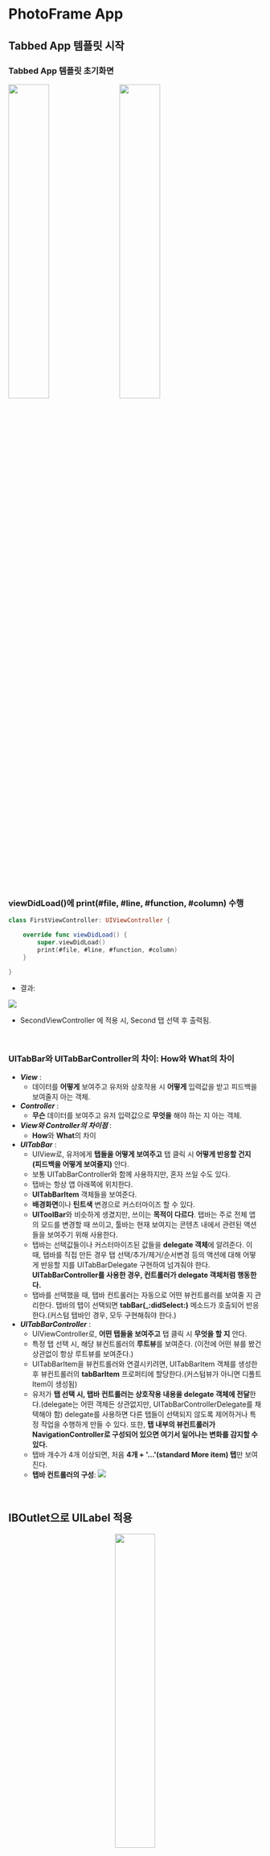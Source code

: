 # PhotoFrame App

## Tabbed App 템플릿 시작

### Tabbed App 템플릿 초기화면
<img src="img/1_tabbedapp_firstview.png" width="40%"></img>&nbsp;&nbsp;&nbsp;&nbsp;&nbsp;<img src="img/1_tabbedapp_secondview.png" width="40%"></img>

<br/>

### viewDidLoad()에 print(#file, #line, #function, #column) 수행

```swift
class FirstViewController: UIViewController {

    override func viewDidLoad() {
        super.viewDidLoad()
        print(#file, #line, #function, #column)
    }

}
```

- 결과: 
 
![](img/1_command.png)

- SecondViewController 에 적용 시, Second 탭 선택 후 출력됨.

<br/>

### UITabBar와 UITabBarController의 차이: How와 What의 차이
- ***View*** : 
	- 데이터를 **어떻게** 보여주고 유저와 상호작용 시 **어떻게** 입력값을 받고 피드백을 보여줄지 아는 객체. 
- ***Controller*** : 
	- **무슨** 데이터를 보여주고 유저 입력값으로 **무엇을** 해야 하는 지 아는 객체.
- ***View와 Controller의 차이점*** : 
	- **How**와 **What**의 차이
- ***UITabBar*** : 
	- UIView로, 유저에게 **탭들을 어떻게 보여주고** 탭 클릭 시 **어떻게 반응할 건지 (피드백을 어떻게 보여줄지)** 안다.
	- 보통 UITabBarController와 함께 사용하지만, 혼자 쓰일 수도 있다.
	- 탭바는 항상 앱 아래쪽에 위치한다.
	- **UITabBarItem** 객체들을 보여준다.
	- **배경화면**이나 **틴트색** 변경으로 커스터마이즈 할 수 있다.
	- **UIToolBar**와 비슷하게 생겼지만, 쓰이는 **목적이 다르다**. 탭바는 주로 전체 앱의 모드를 변경할 때 쓰이고, 툴바는 현재 보여지는 콘텐츠 내에서 관련된 액션들을 보여주기 위해 사용한다.
	- 탭바는 선택값들이나 커스터마이즈된 값들을 **delegate 객체**에 알려준다. 이 때, 탭바를 직접 만든 경우 탭 선택/추가/제거/순서변경 등의 액션에 대해  어떻게 반응할 지를 UITabBarDelegate 구현하여 넘겨줘야 한다. **UITabBarController를 사용한 경우, 컨트롤러가 delegate 객체처럼 행동한다.**
	- 탭바를 선택했을 때, 탭바 컨트롤러는 자동으로 어떤 뷰컨트롤러를 보여줄 지 관리한다. 탭바의 탭이 선택되면 **tabBar(_:didSelect:)** 메소드가 호출되어 반응한다.(커스텀 탭바인 경우, 모두 구현해줘야 한다.)
- ***UITabBarController*** : 
	- UIViewController로, **어떤 탭들을 보여주고** 탭 클릭 시 **무엇을 할 지** 안다.
	- 특정 탭 선택 시, 해당 뷰컨트롤러의 **루트뷰**를 보여준다. (이전에 어떤 뷰를 봤건 상관없이 항상 루트뷰를 보여준다.)
	- UITabBarItem을 뷰컨트롤러와 연결시키려면, UITabBarItem 객체를 생성한 후 뷰컨트롤러의 **tabBarItem** 프로퍼티에 할당한다.(커스텀뷰가 아니면 디폴트 Item이 생성됨)
	- 유저가 **탭 선택 시, 탭바 컨트롤러는 상호작용 내용을 delegate 객체에 전달**한다.(delegate는 어떤 객체든 상관없지만, UITabBarControllerDelegate를 채택해야 함) delegate를 사용하면 다른 탭들이 선택되지 않도록 제어하거나 특정 작업을 수행하게 만들 수 있다. 또한, **탭 내부의 뷰컨트롤러가 NavigationController로 구성되어 있으면 여기서 일어나는 변화를 감지할 수 있다.**
	- 탭바 개수가 4개 이상되면, 처음 **4개 + '...'(standard More item) 탭**만 보여진다.
	- **탭바 컨트롤러의 구성**:
![](img/1_tabbar_controller.png)

<br/>

## IBOutlet으로 UILabel 적용

<center><img src="img/2_IBoutlet.png" width="40%"></img></center>

<br/>

### UILabel
#### Core Attributes
- Text: 
	- 텍스트 내용(이하 콘텐츠)은 **NSString** 또는 **NSAttributedText** 객체를 **text, attributedText 속성**에 할당할 수 있다.
	- attributedText는 NSAttributedString을 사용해서 개별 글자나 글자 그룹을 커스터마이즈 할 수 있다. 
	- **[How to make an attributed string in Swift](https://stackoverflow.com/questions/24666515/how-do-i-make-an-attributed-string-using-swift)**

<center><img src="img/2_attributedtext.png" width="50%"></img></center>

- Color
- Font
- Alignment
- Lines: 
	- **numberOfLines**: 라벨에 들어갈 최대 라인 수를 제한할 수 있다. 0으로 설정 시, 라벨 범위 내에서 최대한 들어갈 수 있는 만큼 들어가게 된다. 
- Behavior: isEnabled, isHighlighted

#### Text Spacing Attributes
- Baseline: 
	- **baselineAdjustment**: 서체 크기가 조절될 때 텍스트가 어느 위치에 들어갈지 보정해주는 속성
- Line Breaks: 
	- **lineBreakMode**: 문단에서 다음 행으로 넘어갈 시 텍스트가 잘리는 경우 어떻게 자를지, 마지막 줄에서 안 보이는 부분을 어떻게 처리할지를 결정
	- **라벨의 디폴트 크기**는 **콘텐츠가 한 줄에 다 보이는 크기**이다. 만약 오토레이아웃으로 위치 및 **가로크기만 설정해 놓으면 라벨은 자동으로 모든 콘텐츠를 보이게끔 세로 사이즈를 조정**한다.
	- 하지만 가로, 세로 모든 사이즈를 설정하게 되면 콘텐츠가 잘리는 상황에 대해 대처할 필요가 있다. 이를 해결하기 위해 Auto Shrink 속성을 활용한다.
- Auto Shrink: 라벨 내 글자 사이즈 줄이기
	- **adjustsFontSizeToFitWidth**: 라벨의 너비에 맞춰 텍스트가 모두 보일 수 있도록 해준다. true로 설정한다. 하지만 글자크기가 너무 줄어들 수 있는데, 이 때 사용하는 것이 minimumScaleFactor 속성이다. 
	- **minimumScaleFactor**: 글자 크기를 줄이는 최소 비율을 설정한다. 0 ~ 1 사이 값을 준다. 
	- **allowsDefaultTighteningForTruncation**: true로 설정 시, 글자를 자르기 전에 글자 사이의 간격을 줄이도록 한다.
	- **[UILabel 다루기 참고](http://padgom.tistory.com/category/개발/iOS)**

<center><img src="img/2_autoshrink.png" width="80%"></img></center>

#### Advanced Attributes
- Highlighted: highlightedTextColor
- Shadow: shadowColor
- Shadow Offset: shadowOffset

<br/>

## IBAction으로 버튼 동작 적용

<img src="img/3_firsttab_view1.png" width="40%"></img>
<img src="img/3_firsttab_view2.png" width="40%"></img>

<br/>

### IBOutlet과 IBAction의 연결 구조
- 뷰와 컨트롤러는 IBOutlet 또는 IBAction으로 연결된다.
- **사용자는 뷰 객체와 상호작용**하며, 뷰에 변화가 생기면 **해당 뷰와 연결되어있는 IBAction에 메시지**를 보낸다. 이 때, 해당 뷰의 포인터를 파라미터로 전달한다.
- 컨트롤러는 특정 로직을 수행하여 뷰에 변경사항이 생기면 **어떤 것을 변경하라는 지시**를 내린다. 이 때, **해당 뷰의 포인터인 IBOutlet을 사용**한다.

![](img/3_mechanism.png)

### IBAction 이벤트 종류
- ***Touch Up Inside***: 
	- A **touch-up** event in the control where **the finger is inside the bounds** of the control.
- ***Touch Up Outside***: 
	- A **touch-up** event in the control where **the finger is outside the bounds** of the control.
- ***Touch Cancel***: 
	- A **system event** canceling the current touches for the control.
- ***Touch Down***: 
	- A **touch-down** event in the control.
- ***Touch Down Repeat***: 
	- A repeated touch-down event in the control; for this event **the value of the UITouch tapCount method is greater than one**.
- ***Touch Drag Enter***: 
	- An event where a **finger is dragged into the bounds** of the control.
- ***Touch Drag Inside***: 
	- An event where a **finger is dragged inside the bounds** of the control.
- ***Touch Drag Outside***: 
	- An event where a **finger is dragged just outside the bounds** of the control.
- ***Touch Drag Exit***: 
	- An event where a **finger is dragged from within a control to outside its bounds**.
- ***Value Changed***: 
	- A touch dragging or otherwise manipulating a control, **causing it to emit a series of different values**.
- ***PrimaryActionTriggered***: 
	- A semantic action triggered by buttons.
- ***Editing Did Begin***: 
	- **A touch initiating an editing session** in a UITextField object **by entering its bounds**.
- ***Editing Changed***: 
	- **A touch making an editing change** in a 
UITextField object.
- ***Editing Did End***: 
	- **A touch ending an editing session** in a UITextField object **by leaving its bounds**.
- ***(Editing) Did End On Exit***: 
	- **A touch ending an editing session** in a 
UITextField object.

**[참고: UIControlEvents](https://developer.apple.com/documentation/uikit/uicontrolevents)**

![](img/3_IBAction_events.png)

<br/>

## Scene과 Segue로 화면 전환
<img src="img/4_segue1.png" width="30%"></img>
<img src="img/4_segue2.png" width="30%"></img>
<img src="img/4_segue3.png" width="30%"></img>

### 에러 발생
- 에러코드:

```swift
*** Terminating app due to uncaught exception 'NSUnknownKeyException', reason: '[<UIViewController 0x7fae44423860> setValue:forUndefinedKey:]: this class is not key value coding-compliant for the key subtitleLB.'
```
- 해결방법: 특정 뷰와 컨트롤러를 연결한 후, 연결 삭제/재연결/수정 등을 했을 때 기존 연결이 IB에 남아있으므로 지워줘야 함.

<br/>

## 뷰 컨트롤러 프로그래밍
### VC1 ➤ VC2
<img src="img/5_viewtransition1.png" width="40%"></img>
<img src="img/5_viewtransition2.png" width="40%"></img>
![](img/5_viewtransition1_log.png)
### VC2 ➤ VC3
<img src="img/5_viewtransition2.png" width="40%"></img>
<img src="img/5_viewtransition3.png" width="40%"></img>
![](img/5_viewtransition2_log.png)
### VC3 ➤ VC2
<img src="img/5_viewtransition3.png" width="40%"></img>
<img src="img/5_viewtransition2.png" width="40%"></img>
![](img/5_viewtransition3_log.png)
### VC2 ➤ VC1
<img src="img/5_viewtransition2.png" width="40%"></img>
<img src="img/5_viewtransition1.png" width="40%"></img>
![](img/5_viewtransition4_log.png)

### 뷰 컨트롤러 생명주기
- Not Running(Disappeared) --> Inactive(Appearing) --> Active(Appeared) --> Suspended(Disappearing) --> Not Running(Disappeared)
- 뷰 컨트롤러의 생명주기는 **씬의 전환과 복귀에 밀접하게 관련**이 있다. 뷰컨트롤러 객체의 생성과 소멸이 발생하기 때문.
- 앱의 화면 상태에 따라 메모리를 효율적으로 관리(튜닝)해야 한다.
- 뷰 컨트롤러 상태 변화에 따른 API 호출:
	![](img/5_viewcontroller_lifecycle.png)
	- **Appearing**: 뷰컨트롤러 **등장 - 등장완료 직전**까지의 상태. 이 때 퇴장중인 다른 뷰컨트롤러의 상태는 Disappearing이 된다.
	- **Appeared**: 뷰컨트롤러가 스크린 전체에 **완전히 등장**한 상태.
	- **Disappearing**: 뷰컨트롤러가 스크린에서 **가려지(퇴장하)기 시작 - 완전히 가려지(퇴장하)기 직전**까지의 상태. 이 때 등장중인 다른 뷰컨트롤러의 상태는 Appearing이 된다.
	- **Disappeared**: 뷰컨트롤러가 스크린에서 **완전히 가려졌거나 퇴장**한 상태.
- **Appearing이나 Disappearing 상태**가 있는 것은 **애니메이션을 적용할 경우** 수 초에 걸쳐 천천히 진행되기 때문에 **진행 중에 있는 상태를 나타내는 상태값이 필요**하기 때문이다.
	- 예를 들어, 스크린으로부터 화면이 퇴장하는 도중에 사용자의 액션에 의해 재등장하는 경우가 있다. (스와이핑하여 화면을 넘기려다가 만 경우 등)
- 생명주기를 이용하면 다음과 같은 문제를 쉽게 해결할 수 있다.
	- 특정 화면 진입 시 로그인이나 권한 여부 체크
	- 화면이 표시될 때마다 최신 데이터로 업데이트
	- 메모리 부족을 체크하여 가용 메모리를 확보하는 코드 작성
	- 화면이 완전히 표시되었는지 체크하여 알림창 공지
	- 저장 버튼을 누르지 않아도 현재 화면 상태 유지

#### [참고] 앱 런칭 후 수행 과정
- Launch.storyboard 스크린 표시 -> AppDelegate 클래스의 application() 메소드 호출 -> Main.storyboard 스크린 표시

#### [참고] 뷰 컨트롤러의 didReceiveMemoryWarning() 역할
- 메모리가 부족할 때 시스템에서 자동으로 호출하는 메소드.
- 메모리 부족 경고가 발생할 경우 메모리 확보를 위해 필요 없는 객체의 메모리를 해제하여 재사용 가능하도록 만들어주는 처리를 해줘야 한다.

<br/>

## Container ViewController


<br/>

## 화면전환의 종류
### 1. 뷰를 이용한 화면 전환 (지양)
- 하나의 뷰 컨트롤러 안에서 두 개의 루트뷰를 두고 바꿔치기/덮어쓰기 하는 방법.
	- iOS는 하나의 뷰 컨트롤러 아래에 하나의 루트뷰(view)를 관리하는 MVC 패턴을 기본으로 하기 때문에 좋은 방식은 아님.
- 다른 뷰 컨트롤러의 루트뷰를 가져와 표시하는 방법도 있음.
	- 다른 뷰 컨트롤러로 옮겨가면 뷰를 제어할 책임을 지는 컨트롤러가 모호해짐.
- 결론: **뷰를 이용한 화면 전환은 지양한다.** 단, 이 방법이 필요한 경우, **커스텀 세그**를 사용한다.

### 2. 뷰 컨트롤러 직접 호출에 의한 화면 전환
- 현재 뷰 컨트롤러에서 **이동할 대상 뷰 컨트롤러를 직접 호출하여 표시**하는 방식으로, **프레젠테이션 방식**이라고 함.
- **화면을 표시하는 모든 뷰 컨트롤러는 UIViewController를 상속**받는데, 이 클래스에 정의된 present() 메소드를 사용하면 됨.
- **present(_:animated:completion:)**
	- completion을 쓰는 이유는 바로 다음 라인에 작성된 코드가 화면전환 과정이 끝나기를 기다리지 않고 바로 실행될 수 있기 때문. 따라서 화면전환이 끝난 후 작업할 것들은 completion에 작성한다.
	- 이렇게 하나의 처리가 끝나기를 기다리지 않고 다음 작업을 바로 이어서 수행하는 방식을 **비동기 방식**이라고 부름.

	```
	@IBAction func nextButtonClicked(_ sender: UIButton) {
		guard let nextVC = self.storyboard?.instantiateViewController(withIdentifier: "BlueViewController") else { return }
		nextVC.modalTransitionStyle = UIModalTransitionStyle.coverVertical
		self.present(nextVC, animated: true)
	}
	```

- 프레젠테이션 방식으로 화면 전환 시, **iOS 시스템은 두 뷰 컨트롤러 사이에 참조할 수 있는 포인터를 생성하여 서로 참조할 수 있게 한다.**
	- 현재 뷰 컨트롤러는 **presentedViewController 속성**에 대상 뷰 컨트롤러의 포인터를, 대상 뷰 컨트롤러는 **presentingViewController 속성**에 현재 뷰 컨트롤러의 포인터를 저장한다.
	- 이렇게 서로 참조하는 이유는, 이전화면으로 복귀하는 등의 상황에 필요하기 때문이다. 
	- 복귀 메소드는 **dismiss(animated:completion:)**을 사용한다. 여기서의 completion은 화면 복귀가 완전히 처리되고 실행할 구문을 넣는다. 
	- 화면 복귀 시 자신을 띄우고 있는 **이전 뷰 컨트롤러가 새 화면을 걷어낸다.** 즉 새 뷰 컨트롤러가 이전 뷰 컨트롤러에게 복귀를 요청해야 하는데, 이 때 요청대상인 presentingViewController 속성이 필요하다. 즉 dismiss() 함수는 이전 뷰 컨트롤러가 수행해야 하므로, **self.presentingViewController.dismiss()** 라고 사용해야 한다. (self.dismiss()도 동작은 하지만, 세 번째 인자인 complete 동작에 문제가 생길 수 있다. self가 사라지고 나서 어떤 동작을 수행한다는 게 이상하기 때문)

	```
	@IBAction BlueViewController: UIViewController {
		self.presentingViewController?.dismiss(animated: true)
	}
	```
	
- **Unwind**: iOS 앱에서 이전 화면으로 돌아가는 것을 지칭하는 말. **화면 전환 방식이 달라지만 그에 따른 Unwind 메소드도 달라진다.** 예를 들어, 프레젠테이션 방식으로 이동하면 프레젠테이션 체인에 저장된 뷰 컨트롤러를 제거하는 방식으로 Unwind가 이뤄진다.

### 3. 내비게이션 컨트롤러를 이용한 화면 전환
- ***UINavigationController***: **계층적인 성격을 띄는 콘텐츠 구조를 관리**하기 위한 뷰컨트롤러.
	- **뷰 컨트롤러의 전환을 직접 컨트롤**
	- **내비게이션 인터페이스**: 내비게이션 정보 표시.
	- 화면 전환이 발생하는 **뷰 컨트롤러들의 포인터를 스택으로 관리** → 원하는 화면에 접근 쉬움.
	- 자신만의 화면을 가지지 않는 대신, 자신이 제어하는 모든 뷰 컨트롤러에 **내비게이션 바를 생성**.
- **루트 뷰 컨트롤러**: 콘텐츠 계층 구조의 시작점 역할을 하는 하는 뷰 컨트롤러. **Navigation controller에 직접 연결된 컨트롤러**로, 화면 UI 상단에 내비게이션 바가 표시된다. **루트 뷰 컨트롤러에서 화면 전환이 발생해도 상단의 내비게이션 바는 그대로 유지된다.**
- 최상위 뷰 컨트롤러는 화면에 표시되므로, **스택의 최상위 뷰 컨트롤러를 더하거나 빼는 것은 화면을 전환하는 것**과 같다.
	- **pushViewController(_:animated:)** - 새 화면 표시.
	- **popViewController(_:animated:)** - 이전 화면 되돌아감.
	- 뷰 컨트롤러 자신이 호출하는 **self.present()**와 달리, 위 메소드들은 내비게이션 컨트롤러가 호출해야 하기 때문에 **self.navigationController.pushViewController()**로 써야 한다. 따라서 뷰 컨트롤러(self)에 내비게이션 컨트롤러가 연결돼있지 않으면 nil을 반환한다.
	- 각 뷰 컨트롤러에 내비게이션 컨트롤러가 추가되어 있어도, **뷰 컨트롤러를 이용하여 화면전환을 하지 않으면 내비게이션 바가 추가되지 않는다.**

![](img/4_navigationcontroller.png)

### 4. 세그웨이를 이용한 화면 전환
#### 스토리보드의 강점
- **화면의 연결과 처리에 대한 편의성**. 코드를 줄일 수 있을 뿐 아니라, 뷰 컨트롤러의 흐름을 관리하기 쉬우며, 뷰 컨트롤러 사이에 새로운 뷰 컨트롤러를 삽입하기도 쉽다. 특히 화면의 전환과 연결 관계를 관리하는 **세그웨이 객체**를 사용하면 생산성을 높일 수 있다.

#### 세그웨이 특징
- 스토리보드에서 뷰컨트롤러 사이의 연결관계 및 화면전환을 관리하는 역할을 하는 객체. 
- 뷰컨트롤러 사이를 직접 연결하기 때문에 소스코드가 필요하지 않음.
- 출발지와 목적지가 있으나, 일방통행만 가능.
- 스토리보드상의 연결정보를 이용하여 대상 뷰 컨트롤러의 인스턴스를 자동으로 만들어주기 때문에 뷰컨트롤러 객체를 생성할 필요가 없다.
- 목적지는 당연히 뷰 컨트롤러지만, 출발점은 두 종류로 나눌 수 있다.

#### 세그의 종류
- **액션 세그** 또는 트리거 세그: 트리거와 세그웨이가 직접 연결된 것으로, 출발점이 컨트롤(버튼이나 테이블 셀 등 이벤트 트리거)인 경우.
	- 버튼 터치 등의 **이벤트가 세그웨이 실행으로 바로 연결**됨.
	- 코드가 일절 필요하지 않음.
	- Action Segue의 연결옵션은 **Show / Show Detail / Present Modally / Present As Popover / Custom**이 있다.
	- **Present Modally** 항목은 **present() 메소드를 이용한 화면전환과 같은 기능**을 한다.
	- **Show** 항목은 내비게이션 컨트롤러에 적용하는 옵션으로, **내비게이션 컨트롤러가 없을 땐 Present Modally 방식으로 실행**된다.
- **매뉴얼 세그**: 수동실행 세그웨이로, 출발점이 뷰 컨트롤러 자체인 경우.
	- 실행 시 **performSegue(withIdentifier:<세그웨이 식별자>, sender:<세그웨이 실행 객체>)** 사용
	- 뷰컨트롤러에서 뷰컨트롤러의 전환에 사용되기 때문에, 스토리보드 상의 뷰컨트롤러 상단의 도크 바에서 첫번째 아이콘을 드래그하여 다음 뷰컨트롤러에 연결한다.
	- 또한, 세그에 performSegue()의 파라미터로 쓸 Identifier를 부여한다.

#### 화면 전환 효과
- [Storyboard Segue]-[Transition] 항목에서 선택. Cover Vertical / Flip Horizontal / Cross Dissolve / Partial Curl 이 있다.

#### 세그 복귀(unwind) 방법
- 복귀 시에는 역방향으로 세그를 연결하면 되지 않을까 생각할 수도 있지만, 세그는 목적지가 되는 뷰컨트롤러의 객체를 자동으로 생성하기 때문에, 두번째 뷰컨트롤러에서 첫번째로 뷰컨트롤러로 연결 시 첫번째 뷰컨트롤러의 객체를 만들게 되는데, 이미 첫번째 뷰컨트롤러가 있기 때문에 오류가 난다.
- 세그 복귀 방법?
	1. 프레젠테이션 방식의 dismiss(), 내비게이션 컨트롤러 방식의 popViewController() 메소드 사용
	2. Unwind Segue 사용
- **Unwind Segue 사용방법**:
	- 이전 뷰컨트롤러에서 **UIStoryboardSegue 타입 인자**를 받는 **액션 메소드**를 정의한다. 현재 뷰컨트롤러에서 화면 복귀 버튼을 만들어 **도크 바의** 세번째 아이콘인 **Exit**으로 드래그하면 이전 뷰컨트롤러에서 정의한 액션 메소드를 선택하여 트리거를 생성한다. 이렇게 하면 Exit에 연결된 버튼은 이전 뷰컨트롤러의 액션 메소드를 인식하여 **Unwind Segue로 자동생성** 해준다.
	- 코코아 터치 시스템은 앱 내부에 정의된 모든 메소드를 스캔하여 UIStoryboard 타입 인자를 받는 액션 메소드를 모두 수집하여 Exit 아이콘 목록으로 출력한다. 이 중 하나를 선택하여 연결하면 해당 메소드가 정의된 뷰 컨트롤러도 돌아가는 Unwind 메소드가 만들어진다.

	```swift
	@IBAction func unwindToVC(_ segue: UIStoryboardSegue) { 
	
	}
	```

#### 한꺼번에 여러 페이지 복귀하기
- 여러 페이지에 걸쳐 단계적으로 이동하고 있을 때 한 방에 원하는 화면으로 돌아가기 위해서는, 돌아가기 원하는 뷰컨트롤러에 unwind 메소드를 정의하고, 현재 뷰컨트롤러의 특정 버튼(홈버튼이라든지)을 Exit에 드래그하여 아까 정의한 unwind 메소드를 선택하면 된다.
	- ***dealloc***: 스택 중간에 차례대로 쌓여있던 뷰 컨트롤러 인스턴스들은 메모리에서 모두 해제된다.
	- **Unwind 메소드 이름**은 앱 프로젝트 영역에서 구분될 수 있어야 하며, **각 뷰컨트롤러를 대표할 수 있는 이름**으로 만드는 것이 좋다.
#### 커스텀 세그
- UIKit 프레임워크는 **UIStoryboardSegue 클래스를 서브클래싱**하여 새로운 기능을 갖춘 세그웨이 객체를 정의할 수 있도록 지원한다.
- 커스텀 클래스 작성: UIStorybaordSegue 클래스에서 **세그웨이의 실행을 처리하는 메소드: perform()** → **오버라이드**한다.
	- 출발지: **self.source**
	- 목적지: **self.destination**
	- 뷰전환방식 정의: **UIView.transition(from:to:duration:options)**
- 스토리보드에서 액션 세그웨이 연결: Custom 선택.
	
	```swift
	// 세그웨이 클래스인 것에 주목하자.
	class CustomSegue: UIStoryboardSegue {
		override func perform() {
			UIView.transition(from: self.source.view,
			to: self.destination.view,
			duration: 2,
			options: .transitionCurlDown)
		}
	}
	```
	
#### 전처리 메소드
- 화면전환 과정에서 특별한 처리를 해줘야 할 때 사용. 코코아 터치 프레임워크는 **세그웨이가 실행되기 전에 특정한 메소드를 호출**하도록 정해져 있는데, 이것을 전처리 메소드라고 한다.
- 전처리 메소드는 이미 UIViewController 클래스에 정의돼 있으나 **다음 화면으로 값을 전달**하거나, **경고창을 띄워줘야 하는 등**의 처리가 필요한 경우 오버라이드한다.
- **prepare(for segue: UIStoryboardSegue, sender: Any?) { ... }**
	- 이 메소드는 우리가 호출하는 것이 아니라, **구현해놓으면 시스템이 호출한다.** 시스템은 세그웨이를 실행된다는 것을 감지하면 실행 전에 처리해야 할 일은 없는지 전처리 메소드를 호출한다. **호출 시 필요한 인자값은 시스템이 알아서 입력해주므로 우리는 이 인자값을 받아 사용만 하면 된다.**
	- **첫 번째 매개변수**: 호출한 세그웨이 자체. **하나의 전처리 메소드는 해당 뷰컨트롤러에 연결된 여러 세그웨이가 공유하고 있다.** 따라서 (뷰컨트롤러에 연결된) 모든 세그웨이는 실행 전에 공유하고 있는 전처리 메소드를 호출한다. 이 때문에 **전처리 메소드는 어느 세그웨이가 자신을 호출하는 지를 알고 구분해줘야 한다.** 그에 대한 정보가 prepare() 메소드의 첫번째 매개변수를 통해 전달된다. 우리는 이 매개변수를 사용하여 어느 세그웨이가 실행되는 건지 알 수 있기 때문에 이를 이용하여 조건별 작업을 처리하면 된다.
	- **두 번째 매개변수**: 세그웨이를 실행하는 트리거에 대한 정보. 화면의 여러 트리거들은 동일한 세그웨이를 실행할 수 있는데, 따라서 **어느 객체가 트리거 역할을 했는지 알 필요가 있다.** 그에 대한 정보가 두번째 매개변수를 통해 전달된다. 액션 세그이면 버튼, 제스처 등의 객체가 전달되고, 매뉴얼 세그이면 뷰 컨트롤러 자신이 전달된다.

	```swift
	class ViewController: UIViewController {
		// 하나의 뷰컨트롤러는 하나의 전처리 메소드를 가지므로, 
		// 뷰컨트롤러에 연결된 모든 세그는 하나의 전처리 메소드를 공유한다.
		override func prepare(for segue: UIStoryboardSegue, sender: Any?) {
			NSLog("호출된 세그의 ID: \(segue.identifier)")
		}
	}
	```
- [참고] **NSLog**: 콘솔에 로그 출력 시 사용.
- 주로 전처리 메소드는 다음 화면에 값을 전달하기 위해 사용되는데, 전달된 값은 다음화면에서 상세한 콘텐츠를 보여주는 데 사용되거나, 추가 콘텐츠를 제공하기 위한 핵심 요소로 활용된다.

<br/>

## 다른 뷰 컨트롤러와 데이터 주고받기
### 화면 전환 시 값 전달하기
1. **동기 방식**: 뷰컨트롤러에서 다음 뷰컨트롤러로 값을 직접 전달하는 방법.
- 영속적으로 값을 저장할 필요가 없는 경우에 주로 사용됨.
- 단점: 값을 전달받는 쪽의 뷰컨트롤러가 전달받을 값의 명세를 모두 파악하고 이를 대입할 변수를 미리 생성해둬야 한다. 보내는 쪽의 뷰컨트롤러는 받는 뷰 컨트롤러에 대한 정보를 미리 확인할 수 있어야 한다.
2. **비동기 방식**: 공통 저장소를 만들어 현재 뷰컨트롤러에서 값을 저장하고 화면 전환 후 다음 뷰컨트롤러에서 값을 꺼내서 사용하는 방법.
- 지속적으로 값을 저장할 필요가 있는 경우에 주로 사용됨. ex. 로그인 정보가 필요한 경우
- 단점: 
	- 저장소에 데이터가 저장되는 시점과 화면 전환 시점이 일치하지 않으면 값 전달이 제대로 안 될 수도 있다. 특히, 저장소가 네트워크를 통한 외부에 있다면, 화면전환이 네트워크보다 빠르기 때문에 이럴 가능성이 크다. 따라서 이에 대한 처리를 해줘야 하기 때문에 동기방식에 비해 상대적으로 소스코드가 복잡해질 수 있다.
	- 보내는 쪽, 받는 쪽 모두 저장소의 위치를 사전에 공유하고 있어야 한다.

### 뷰 컨트롤러에 직접 값 전달하기 - 동기 방식
#### 프레젠테이션 방식 전환 시
1. VC1: 전달할 값을 준비한다.
2. VC2: 값을 대입받을 프로퍼티를 정의한다.
	- 전달받을 프로퍼티의 개수, 타입이 정확히 일치해야 한다.
	- Outlet 변수는 활용할 수 없는데, 외부에서 직접 참조할 수 없도록 제한되어 있기 때문이다.
3. VC1: VC2의 인스턴스를 생성하거나 참조를 읽어온다.
	- 프레젠테이션 또는 내비게이션 방식: **instantiateViewContoller()** 사용
		- instantiateViewController()로 생성된 인스턴스는 기본적으로 UIViewController 타입인데, 커스텀 클래스에서 정의한 특정 메소드나 프로퍼티 등을 사용하려면 해당 뷰컨트롤러 타입으로 다운캐스팅 해야 한다. 단순한 화면전환 시에는 그냥 사용해도 된다.
	
		```swift
		guard let rvc = self.storyboard?.instantiateViewController(withIdentifier: "RVC") as? ResultViewController else { return }
		```	
		
	- 세그웨이 사용: **.destination** 속성 사용
4. VC1: VC2가 정의한 인스턴스 프로퍼티에 값을 대입한다. 위에서 생성 또는 참조한 뷰컨트롤러 인스턴스의 속성변수에 직접 값을 대입하면 된다. 그리고나서 화면을 전환한다.
	```swift
	guard let rvc = self.storyboard?.instantiateViewController(withIdentifier: "RVC") as? ResultViewController else { return }
	// 다음 뷰컨트롤러 인스턴스의 속성변수에 전달할 값 대입
	rvc.paramEmail = self.email.text!
	rvc.paramUpdate = self.isUpdate.isOn
	rvc.paramInterval = self.interval.value
	// 화면 전환
	self.present(rvc, animated: true)
	```
5. VC2: 전달받은 값 표시
	- 전달된 값 표시 시점: 화면이 메모리에 로드되고 난 직후인 **viewDidLoad()**에 작성.

#### 내비게이션 컨트롤러 사용 시
- present()와 dismiss()를 pushViewController()와 pullViewController()로만 변경하면 된다.

#### 세그웨이 이용 시
1. 세그웨이 연결: 액션세그웨이든, 매뉴얼세그웨이든 값 전달 과정은 같다.
2. VC1: 값을 전달하는 코드 작성. 세그웨이 실행을 위한 준비 메소드(**prepare()**) 부분에 값을 전달한다.
3. VC1: 뷰 컨트롤러 인스턴스 참조. prepare()의 첫번째 인자 활용.

	```swift
	guard let rvc = segue.destination as? ResultViewController else { return }
	```
4. VC1: 값을 전달할 뷰컨트롤러 인스턴스의 속성에 직접 값 대입.

<br/>

### 이전 화면으로 값 전달하기 (VC2 -> VC1)

1. **이전 화면 인스턴스 참조**: 이전에 **VC1 -> VC2로 어떻게 전환했느냐에 따라** self.presentingViewController 또는 self.navigationController?.viewControllers를 사용한다.
2. **복귀 메소드 사용**: 위와 마찬가지로, 이전에 어떻게 전환했느냐에 따라 dismiss() 또는 popViewController()를 사용한다.
3. **값 표시하는 시점 결정**: 이전 화면의 인스턴스가 이미 있기 때문에 인스턴스 초기화 메소드인 viewDidLoad()가 호출되지 않음. 대신, 화면이 새로 그려질 때마다 호출되는 **viewWillAppear()** 메소드에 작성한다.

#### 이전 화면으로 돌아갈 때는, 값의 성격을 고려해야 한다.
- 동기 방식: 소실돼도 상관없는 값을 주고받을 때 사용. 주로 휘발성 값을 전달하는 VC1 -> VC2 과정에서 사용.
- **비동기 방식**: 반영구적으로 저장하는 값을 주고받을 때 사용. 주로 VC2 -> VC1 과정에서 사용. 공용저장소에 넣어두면 되므로, 뷰컨트롤러 인스턴스가 초기화되어도 저장돼 있는 데이터는 그대로 가져다 사용할 수 있다.

#### 공용 저장소를 사용하여 값 주고받기 - 비동기 방식
- 공용 저장소로 활용되는 객체
	- **AppDelegate 객체**: 앱 전체를 통틀어 단 하나만 존재하기 때문에 여러 뷰 컨트롤러에서 모두 접근할 수 있고, **앱이 종료되지 않는 한** 값을 계속 유지할 수 있다.
		- **AppDelegate에 저장할 변수 선언**: 뷰컨트롤러에 직접 값 전달 시 추가했던 변수들과 동일.
		- **AppDelegate 클래스의 인스턴스 참조**: AppDelegate는 앱 전체를 통틀어 하나의 인스턴스만 존재함(**싱글톤**). **UIApplication.shared.delegate** 사용.
		- **참조한 AppDelegate 인스턴스의 변수에 저장할 값 대입**
		- 이전 화면 복귀
	- **UserDefaults 객체**: 반영구 저장 가능(앱 삭제 전까지 유지). 비교적 간단한 데이터 저장 시 사용. ex. 로그인 여부, 간단한 설정 정보 등
		- **UserDefaults.standard 프로퍼티**를 통해 UserDefaults 객체 참조
		- **set() 메소드를 통해 값 저장**
		- 이전 화면 복귀
		- 저장된 값 사용 시에도 UserDefaults.standard 프로퍼티로 UserDefaults 객체를 가져와서 내부 속성값을 빼내면 된다.
		- **저장된 값의 타입을 정확히 알기 어렵거나 메소드를 공용으로 사용하는 경우**: AnyObject 타입을 반환하는 **.value()** 또는 **.object()** 메소드를 사용한다.
	- **Core Data 객체**: 반영구 저장 가능. 소규모 데이터베이스처럼 다소 복잡한 데이터를 저장하는 데 사용. (추후 설명)
	- **파일 저장**: 이미지, 미디어 파일 등 큰 사이즈의 데이터 저장. (추후 설명)
	- **네트워크 전송**: 서버에 데이터를 전송하여 저장. (추후 설명)

<br/>

## 앱 인터페이스와 구성요소
### 화면을 구성하는 세 가지 주요객체
1. **UIScreen**: 기기에 연결되는 물리적인 화면을 정의하는 객체
2. **UIWindow**: 화면 그리기 지원 도구를 제공하는 객체. 
	- 디바이스 스크린을 빈틈없이 채우기 위한 객체
	- 항상 유저 인터페이스 표현 계층의 최상위에 위치한다. 
	- 뷰의 일종이지만 **직접 콘텐츠를 가지지 않는다**. **UIView들이 콘텐츠를 표현하면 디바이스 스크린에 이를 표현**한다.
	- **화면이 전환되더라도 윈도우 객체는 전환되지 않는다**. 내부에 배치된 뷰의 콘텐츠만 변경된다.
3. **UIView**: 그리기를 수행할 객체 세트
	- 콘텐츠를 담아 스크린상에 표시한다. 
	- 사용자의 입력에 반응한다. 
	- 윈도우의 일부를 자신의 영역으로 정의하고, 이에 필요한 콘텐츠를 채워넣는다.
	- **윈도우로부터 전달된 사용자 입력에 반응**하고 그에 맞는 결과를 처리한다.

![](img/5_architect.png)

<br/>

## 건드릴 수 없는 영역: System Framework
### 앱 초기화 과정
#### objective-c 기준
1. 앱 실행: **main() 함수 실행됨**
2. main(): **UIApplicationMain() 호출**
3. UIApplicationMain(): **UIApplication 객체 생성**
4. UIApplication 객체: Info.plist 파일을 바탕으로 앱에 필요한 데이터와 객체 로드
5. **AppDelegate 객체 생성** 및 UIApplication 객체와 연결

------------ **스위프트는 C 기반 언어가 아니기 때문에, 엔트리 포인트가 없으며 어노테이션 표기로 대체함: @UIApplicationMain** ------------

6. 이벤트 루프 생성 등 실행에 필요한 준비 진행
7. 실행 완료 직전, **AppDelegate의 application(_:didFinishLaunchingWithOptions:) 메소드 호출**

#### 엔트리 포인트: main()
- Xcode 프로젝트 생성 시 main(int argc, char* arg[])함수가 자동으로 생성됨.
- 실행 시 시스템으로부터 받은 2개의 인자값과 AppDelegate 클래스를 이용하여 UIApplicationMain() 함수 호출 -> UIApplication 객체 반환.

#### 앱 그 자체를 의미하는 객체: UIApplication
- UIAppliaction 객체는 이벤트 루프나 다른 높은 수준의 앱 동작을 관리하거나 푸시알림 등의 특수 이벤트를 델리게이트에게 알려주는 등의 일을 한다. 
- 이 때, **UIApplication을 서브 클래싱하지 않고 그대로 사용하기에는 한계가 있는데**, 특정 의도나 목적에 맞게 특별한 일을 처리해야 할 때가 많기 때문이다.
- 따라서 UIApplication 객체는 **대리인인 AppDelegate 객체를 내세워 커스텀 코드를 처리할 수 있도록 약간의 권한을 부여**한다.
- 이에 따라 UIApplication은 앱의 생명주기나 이벤트 처리와 같이 중요한 일들을 담당하고, AppDelegate는 커스텀 코드를 처리하게 된다.

#### 위임받은 권한을 이용하여 커스텀코드와 상호작용하는 객체: AppDelegate
- AppDelegate 객체는 커스터마이징하거나 서브클래싱 할 수 있도록 오픈되어 있다. 
- 앱 내에서 **오직 하나의 인스턴스**만 생성되도록 보장받는다.
- **앱 전체의 생명주기와 함께 한다**. 앱이 처음 만들어질 때 객체가 생성되고, 앱이 실행되는동안 유지되다가, 앱이 종료되면 소멸한다.
- 따라서 AppDelegate 객체는 **종종 앱의 초기 데이터 구조를 설정하기 위해 사용되기도 한다**. (AppDelegate 객체에 데이터를 저장하면 앱 종료 전까지 데이터를 유지할 수 있으므로)

![](img/6_iOSAppLaunchLifeCycle.png)

<br/>

### MVC 패턴 구조
![](img/6_mvc.png)

<br/>

### 앱 생명주기
#### iOS는 모든 앱의 상태 변화를 제어하여 실행시키거나 종료시키는 등 다양한 처리를 한다.
#### iOS에서 앱이 가질 수 있는 상태값:
- **Not Running** - 앱이 시작되지 않았거나 시스템에 의해 종료된 상태
- **Inactive** - 앱이 전면에서 실행 중이지만 **아무런 이벤트를 받지 않고 있는** 상태
- **Active** - 앱이 전면에서 실행 중이며, 이벤트를 받고 있는 상태
- **Background** - 앱이 **백그라운드**에 있지만 **여전히 코드가 실행**되고 있는 상태. 대부분의 앱은 **Suspended 상태로 이행하는 도중 일시적으로 Background 상태에 진입**한다. 파일 다운로드, 업로드, 연산 처리 등 **여분의 실행시간이 필요한 앱인 경우, 특정 시간동안 이 상태로 남아 있는** 경우도 있다.
- **Suspended** - 앱이 **메모리에 유지**되지만 **실행되는 코드가 없는** 상태. **메모리가 부족한 상황**이 오면 **시스템은 특별한 알림 없이 Suspended 상태의 앱들을 정리**한다.

<center><img src="img/6_appstate.png" width="60%"></img></center>

- 앱 실행상태가 변할 때마다 AppDelegate에 정의된 특정 메소드가 호출됨
	- **application(_:willFinishLaunchingWithOptions:)**: 앱이 구동되어 필요한 **초기 실행 과정이 완료되기 직전**에 호출된다.
	- **application(_:didFinishLaunchingWithOptions:)**: 앱이 사용자에게 **화면으로 표시되기 직전**에 호출된다. 앱이 실행된 후 진행할 커스터마이징이나 초기화를 위한 코드를 작성한다.
	- **applicationDidBecomeActive()**: **실행된 앱이 전면(foreground)에 표시될 때** 호출된다. 앱이 **Inactive 상태에서 재시작하는 코드**를 넣어주면 일시중지된 작업을 갱신할 수 있다.
	- **applicationDidEnterBackground()**: **앱이 백그라운드 상태에 진입했을 때** 호출된다. 어느 순간 종료될 가능성이 있으므로, **잃어선 안되는 사용자 데이터를 종료 전에 미리 저장**하거나, **공유자원이 있다면 해제**하는 코드를 작성한다. **종료된 앱이 다시 실행될 때 현재 상태를 복구하기 위한 상태 정보를 저장**하는 코드도 작성하면 좋다.
	- **applicationWillTerminate()**: **앱이 종료되기 직전**에 호출된다. 사용자 데이터 등을 종료 전에 **한 번 더 저장**한다.
- 이 외에도 더 다양한 상태 변화에 대응하기 위한 메소드를 구현할 수 있다. [UIAppDelegateProtocol 공식문서](https://developer.apple.com/documentation/uikit/uiapplicationdelegate)를 참고한다.

<br/>

### iOS와 코코아 터치 프레임워크
#### 네이티브 앱과 웹 앱의 차이점
- **네이티브 앱**: iOS 시스템 프레임워크를 기반으로 하고 스위프트/오브젝티브-C 언어로 개발되며 iOS를 통해 직접 실행되는 앱
- **웹 앱**: 사파리 브라우저를 통해 실행되는 앱으로, 네이티브 앱과 유사한 UI, 기능을 제공할 수 있도록 제작하는 앱
- 네이티브 앱은 기기에 물리적으로 설치되기 때문에 네트워크 없이도 실행 가능하나, 웹 앱은 네트워크가 연결되지 않은 상태에서는 이용할 수 없다.
- 또한, **iOS는 기기와 네이티브 앱 사이를 중계**하는 반면, 웹 앱은 하드웨어 기능 사용에 제약이 많기 때문에 대체재로 사용되기엔 무리가 있다.

#### 하드웨어와 앱 사이를 중계해주는 iOS 인터페이스: 코코아 터치 프레임워크
- 애플 환경에서 터치 기반의 앱 제작을 위한 도구로, 용도에 따라 여러 개의 하위 프레임워크로 나뉜다.
- 주요 프레임워크:
	- **Foundation** - 어플리케이션 핵심 객체, 네트워크, 문자열 처리 등의 서비스 제공
	- **UIKit** - 유저 인터페이스 제공 (아이폰, 아이패드, 애플워치, 애플TV 등 지원)
	- GameKit - 게임 센터 연동, 근거리 P2P 연결 제공
	- iAd - 앱 내 배너 형태 또는 팝업 형태의 광고 삽입 가능
	- MapKit - 위치 정보, 지도 관련 서비스 이용 가능
	- Address Book UI - 주소록 앱의 인터페이스 및 기능을 커스텀 앱에서도 그대로 사용할 수 있도록 지원
	- EventKit UI - 이벤트 처리에 필요한 유저 인터페이스 제공
	- Message UI - 메시지 앱의 인터페이스 및 기능을 커스텀 앱에서도 그대로 사용할 수 있도록 지원
	- UserNotifications - 사용자 알림을 처리하기 위해 필요한 객체들 제공
- 코코아 프레임워크?
	- macOS에서 쓰이는 프레임워크로, 코코아 터치 프레임워크는 이를 바탕으로 만들어졌다.
	- 코코아 프레임워크도 동일한 Foundation 프레임워크를 가지며, UIKit 대신 데스크톱용 유저 인터페이스를 담당하는 AppKit 프레임워크를 가진다.
	- macOS 외에 iOS, watchOS, tvOS 모두 코코아 터치 프레임워크를 사용한다.

#### 프레임워크의 계층 관계
- 보통은 상위 프레임워크만 가지고 앱을 만들 수 있으나, 상위 프레임워크가 제공하지 않는 기능을 구현해야 할 때는 하위 프레임워크를 알아야 한다.
- iOS 프레임워크 계층 구조:
![](img/6_frameworks.png)
[출처: slideshare](https://www.slideshare.net/vutlam9083/session-1-introduction-to-i-os-7-and-sdk)
	- 코어 OS 계층: iOS가 운영체제로서 기능하기 위한 핵심 영역으로, 커널, 파일시스템, 네트워크, 보안, 전원관리, 디바이스 드라이브 등이 포함된다.
	- 코어 서비스 계층: 핵심 서비스 기능(Foundation), 데이터 저장 기능(Core Data), 센서 기반 서비스 제공. Foundation이 의존하는 CoreFoundation도 포함되며, Core Location, Core Motion, Core Animation 등이 포함돼 있다.
	- 미디어 계층: 그래픽 또는 멀티미디어 관련 서비스 제공. Core Graphics, Core Text, Core Audio, Core Animation, AVFoundation, OpenGL ES 등이 포함된다.
	- 코코아 터치 계층: 어플리케이션을 직접 지원하는 역할. UIKit, Game Kit, Map Kit 등이 포함된다.
- 주요 프레임워크들은 자신에게 속해있는 객체 이름에 특정 접두어를 붙이는 경향이 있다.
	- Foundation: NS-
	- UIKit: UI-
	- UserNotifications: UN-
	- MapKit: MK-
	- Core Foundation: CF-
	- Core Graphics: CG-
	- AVFoundation: AV-

**[출처: 꼼꼼한 재은씨의 스위프트3](http://www.kyobobook.co.kr/product/detailViewKor.laf?ejkGb=KOR&barcode=9791186710104)**

<br/>

# .gitignore 설정하기
## 사용 목적
- **원격 저장소 폴더에 올리고 싶지 않은 파일 또는 폴더가 있을 때**, .gitignore파일에 해당 파일 또는 폴더를 추가하여 제외 가능하다.
- 한 번 제외된 파일 또는 폴더는 commit 대상에서 제외된다.
- **깃허브로 협업 시, SwiftLint를 cocoapod 으로 설치한 경우는 install 이후에 생기는 Pods 하위 디렉토리를 ignore 시켜야 한다. 다른 개발자도 pod install로 다운받아 빌드하는 것이 권장된다.**

## 커맨드라인에서 사용하기 (macOS, bash.sh 기준)
### 설치
```
$ echo "function gi() { curl -L -s https://www.gitignore.io/api/\$@ ;}" >> ~/.bash_profile && source ~/.bash_profile
```
### 사용 예시
```
gi cocoapods >> .gitignore
```

## 정상적으로 적용되지 않는 경우
- 이미 푸시한 레파지토리의 .gitignore에 내용 추가 시, **이미 저장소에 푸시된 내용이 삭제되지는 않는 경우**가 있음.
 
### 해결방법
 
```swift
$ git rm -r --cached .
$ git add .
$ git commit -m "fixed untracked files”
```
**[출처: 아이군의 블로그](http://theeye.pe.kr/archives/2091)**